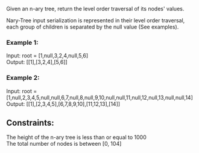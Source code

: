Given an n-ary tree, return the level order traversal of its nodes' values.  

Nary-Tree input serialization is represented in their level order traversal, each group of children is separated by the null value (See examples).

   

### Example 1:  

  

Input: root = [1,null,3,2,4,null,5,6]  
Output: [[1],[3,2,4],[5,6]]  
### Example 2:  



Input: root = [1,null,2,3,4,5,null,null,6,7,null,8,null,9,10,null,null,11,null,12,null,13,null,null,14]  
Output: [[1],[2,3,4,5],[6,7,8,9,10],[11,12,13],[14]]  
 

## Constraints:  

The height of the n-ary tree is less than or equal to 1000  
The total number of nodes is between [0, 104]  
